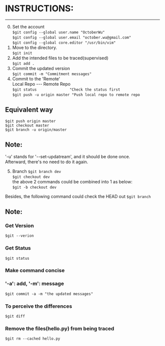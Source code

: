 # INSTRUCTIONS:
-------------------------------------------------------
0. Set the account  
`$git config --global user.name "OctoberWu"`  
`$git config --global user.email "october.wu@gmail.com"`  
`$git config --global core.editor "/usr/bin/vim"`  
1. Move to the directory.  
`$git init`  
2. Add the intended files to be traced(supervised)  
`$git add .`  
3. Commit the updated version  
`$git commit -m "Commitment messages"`  
4. Commit to the 'Remote'  
Local Repo --- Remote Repo  
`$git status               "Check the status first`  
`$git push -u origin master "Push local repo to remote repo`  
## Equivalent way  
`$git push origin master`  
`$git checkout master`  
`$git branch -u origin/master`  
## Note:  
'-u' stands for '--set-updatream', and it should be done once.  
Afterward, there's no need to do it again.  

5. Branch
`$git branch dev`  
`$git checkout dev`  
the above 2 commands could be combined into 1 as below:   
`$git -b checkout dev`  

Besides, the following command could check the HEAD out
`$git branch`


## Note:  
### Get Version  
`$git --verion`  
### Get Status  
`$git status`  
### Make command concise  
### '-a': add,   '-m': message  
`$git commit -a -m "the updated messages"`  
### To perceive the differences  
`$git diff`  
### Remove the files(hello.py) from being traced  
`$git rm --cached hello.py`  

